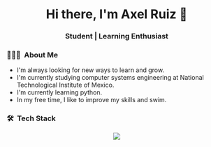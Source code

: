 <h1 align="center">Hi there, I'm Axel Ruiz 👋</h1>
<h3 align="center" >Student | Learning Enthusiast</h3>

### 👨🏻‍💻 &nbsp;About Me
- I'm always looking for new ways to learn and grow.
- I'm currently studying computer systems engineering at National Technological Institute of Mexico.
- I'm currently learning python.
- In my free time,  I like to improve my skills and swim.

### 🛠 &nbsp;Tech Stack
<p align="center">
  <a href="https://skillicons.dev">
    <img src="https://skillicons.dev/icons?i=vscode,linux,java,html,github,git,blender,androidstudio,css&theme=light" />
  </a>
</p>